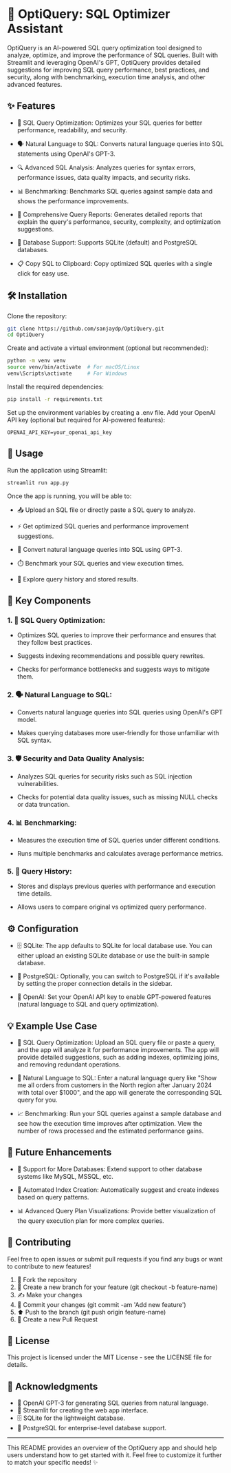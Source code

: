 # 🧠 OptiQuery: SQL Optimizer Assistant

OptiQuery is an AI-powered SQL query optimization tool designed to analyze, optimize, and improve the performance of SQL queries. Built with Streamlit and leveraging OpenAI's GPT, OptiQuery provides detailed suggestions for improving SQL query performance, best practices, and security, along with benchmarking, execution time analysis, and other advanced features.

## ✨ Features

* 🚀 SQL Query Optimization: Optimizes your SQL queries for better performance, readability, and security.

* 🗣️ Natural Language to SQL: Converts natural language queries into SQL statements using OpenAI's GPT-3.

* 🔍 Advanced SQL Analysis: Analyzes queries for syntax errors, performance issues, data quality impacts, and security risks.

* 📊 Benchmarking: Benchmarks SQL queries against sample data and shows the performance improvements.

* 📝 Comprehensive Query Reports: Generates detailed reports that explain the query's performance, security, complexity, and optimization suggestions.

* 💾 Database Support: Supports SQLite (default) and PostgreSQL databases.

* 📋 Copy SQL to Clipboard: Copy optimized SQL queries with a single click for easy use.

## 🛠️ Installation

Clone the repository:

```bash
git clone https://github.com/sanjaydp/OptiQuery.git
cd OptiQuery
```

Create and activate a virtual environment (optional but recommended):

```bash
python -m venv venv
source venv/bin/activate  # For macOS/Linux
venv\Scripts\activate     # For Windows
```

Install the required dependencies:

```bash
pip install -r requirements.txt
```

Set up the environment variables by creating a .env file. Add your OpenAI API key (optional but required for AI-powered features):

```plaintext
OPENAI_API_KEY=your_openai_api_key
```

## 🚀 Usage

Run the application using Streamlit:

```bash
streamlit run app.py
```

Once the app is running, you will be able to:

* 📤 Upload an SQL file or directly paste a SQL query to analyze.

* ⚡ Get optimized SQL queries and performance improvement suggestions.

* 🤖 Convert natural language queries into SQL using GPT-3.

* ⏱️ Benchmark your SQL queries and view execution times.

* 📜 Explore query history and stored results.

## 🔑 Key Components

### 1. 🎯 SQL Query Optimization:
* Optimizes SQL queries to improve their performance and ensures that they follow best practices.

* Suggests indexing recommendations and possible query rewrites.

* Checks for performance bottlenecks and suggests ways to mitigate them.

### 2. 🗣️ Natural Language to SQL:
* Converts natural language queries into SQL queries using OpenAI's GPT model.

* Makes querying databases more user-friendly for those unfamiliar with SQL syntax.

### 3. 🛡️ Security and Data Quality Analysis:
* Analyzes SQL queries for security risks such as SQL injection vulnerabilities.

* Checks for potential data quality issues, such as missing NULL checks or data truncation.

### 4. 📊 Benchmarking:
* Measures the execution time of SQL queries under different conditions.

* Runs multiple benchmarks and calculates average performance metrics.

### 5. 📜 Query History:
* Stores and displays previous queries with performance and execution time details.

* Allows users to compare original vs optimized query performance.

## ⚙️ Configuration

* 🗄️ SQLite: The app defaults to SQLite for local database use. You can either upload an existing SQLite database or use the built-in sample database.

* 🐘 PostgreSQL: Optionally, you can switch to PostgreSQL if it's available by setting the proper connection details in the sidebar.

* 🤖 OpenAI: Set your OpenAI API key to enable GPT-powered features (natural language to SQL and query optimization).

## 💡 Example Use Case

* 🔄 SQL Query Optimization: Upload an SQL query file or paste a query, and the app will analyze it for performance improvements. The app will provide detailed suggestions, such as adding indexes, optimizing joins, and removing redundant operations.

* 💬 Natural Language to SQL: Enter a natural language query like "Show me all orders from customers in the North region after January 2024 with total over $1000", and the app will generate the corresponding SQL query for you.

* 📈 Benchmarking: Run your SQL queries against a sample database and see how the execution time improves after optimization. View the number of rows processed and the estimated performance gains.

## 🔮 Future Enhancements

* 🔌 Support for More Databases: Extend support to other database systems like MySQL, MSSQL, etc.

* 🎯 Automated Index Creation: Automatically suggest and create indexes based on query patterns.

* 📊 Advanced Query Plan Visualizations: Provide better visualization of the query execution plan for more complex queries.

## 🤝 Contributing

Feel free to open issues or submit pull requests if you find any bugs or want to contribute to new features!

1. 🍴 Fork the repository
2. 🌿 Create a new branch for your feature (git checkout -b feature-name)
3. ✍️ Make your changes
4. 💾 Commit your changes (git commit -am 'Add new feature')
5. ⬆️ Push to the branch (git push origin feature-name)
6. 🎯 Create a new Pull Request

## 📄 License

This project is licensed under the MIT License - see the LICENSE file for details.

## 🙏 Acknowledgments

* 🤖 OpenAI GPT-3 for generating SQL queries from natural language.
* 🌟 Streamlit for creating the web app interface.
* 🗄️ SQLite for the lightweight database.
* 🐘 PostgreSQL for enterprise-level database support.

---

This README provides an overview of the OptiQuery app and should help users understand how to get started with it. Feel free to customize it further to match your specific needs! ✨
